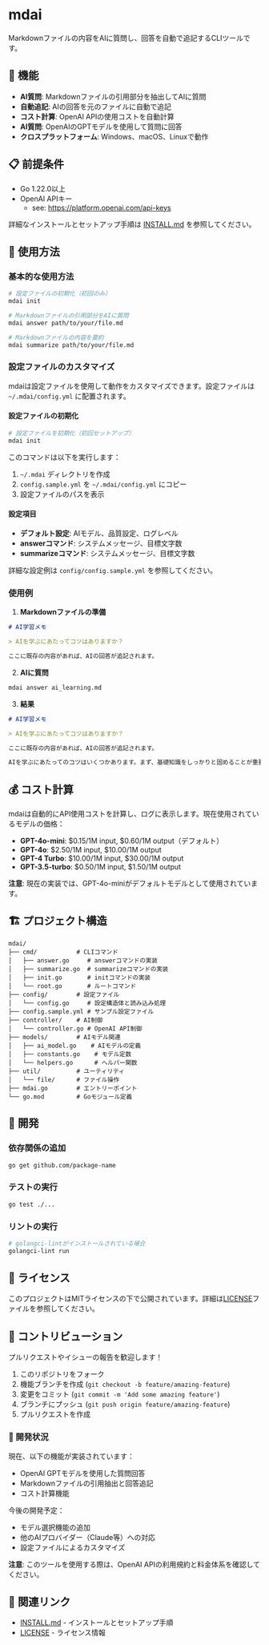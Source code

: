 # mdai

Markdownファイルの内容をAIに質問し、回答を自動で追記するCLIツールです。

## 🚀 機能

- **AI質問**: Markdownファイルの引用部分を抽出してAIに質問
- **自動追記**: AIの回答を元のファイルに自動で追記
- **コスト計算**: OpenAI APIの使用コストを自動計算
- **AI質問**: OpenAIのGPTモデルを使用して質問に回答
- **クロスプラットフォーム**: Windows、macOS、Linuxで動作

## 📋 前提条件

- Go 1.22.0以上
- OpenAI APIキー
    - see: https://platform.openai.com/api-keys

詳細なインストールとセットアップ手順は [INSTALL.md](INSTALL.md) を参照してください。

## 📖 使用方法

### 基本的な使用方法

```bash
# 設定ファイルの初期化（初回のみ）
mdai init

# Markdownファイルの引用部分をAIに質問
mdai answer path/to/your/file.md

# Markdownファイルの内容を要約
mdai summarize path/to/your/file.md
```

### 設定ファイルのカスタマイズ

mdaiは設定ファイルを使用して動作をカスタマイズできます。設定ファイルは `~/.mdai/config.yml` に配置されます。

#### 設定ファイルの初期化

```bash
# 設定ファイルを初期化（初回セットアップ）
mdai init
```

このコマンドは以下を実行します：
1. `~/.mdai` ディレクトリを作成
2. `config.sample.yml` を `~/.mdai/config.yml` にコピー
3. 設定ファイルのパスを表示

#### 設定項目

- **デフォルト設定**: AIモデル、品質設定、ログレベル
- **answerコマンド**: システムメッセージ、目標文字数
- **summarizeコマンド**: システムメッセージ、目標文字数

詳細な設定例は `config/config.sample.yml` を参照してください。

### 使用例

1. **Markdownファイルの準備**

```markdown
# AI学習メモ

> AIを学ぶにあたってコツはありますか？

ここに既存の内容があれば、AIの回答が追記されます。
```

2. **AIに質問**

```bash
mdai answer ai_learning.md
```

3. **結果**

```markdown
# AI学習メモ

> AIを学ぶにあたってコツはありますか？

ここに既存の内容があれば、AIの回答が追記されます。

AIを学ぶにあたってのコツはいくつかあります。まず、基礎知識をしっかりと固めることが重要です...
```

## 💰 コスト計算

mdaiは自動的にAPI使用コストを計算し、ログに表示します。現在使用されているモデルの価格：

- **GPT-4o-mini**: $0.15/1M input, $0.60/1M output（デフォルト）
- **GPT-4o**: $2.50/1M input, $10.00/1M output
- **GPT-4 Turbo**: $10.00/1M input, $30.00/1M output
- **GPT-3.5-turbo**: $0.50/1M input, $1.50/1M output

**注意**: 現在の実装では、GPT-4o-miniがデフォルトモデルとして使用されています。


## 🏗️ プロジェクト構造

```
mdai/
├── cmd/           # CLIコマンド
│   ├── answer.go     # answerコマンドの実装
│   ├── summarize.go  # summarizeコマンドの実装
│   ├── init.go       # initコマンドの実装
│   └── root.go       # ルートコマンド
├── config/        # 設定ファイル
│   └── config.go     # 設定構造体と読み込み処理
├── config.sample.yml # サンプル設定ファイル
├── controller/    # AI制御
│   └── controller.go # OpenAI API制御
├── models/        # AIモデル関連
│   ├── ai_model.go    # AIモデルの定義
│   ├── constants.go    # モデル定数
│   └── helpers.go      # ヘルパー関数
├── util/          # ユーティリティ
│   └── file/      # ファイル操作
├── mdai.go        # エントリーポイント
└── go.mod         # Goモジュール定義
```

## 🔧 開発

### 依存関係の追加

```bash
go get github.com/package-name
```

### テストの実行

```bash
go test ./...
```

### リントの実行

```bash
# golangci-lintがインストールされている場合
golangci-lint run
```

## 📝 ライセンス

このプロジェクトはMITライセンスの下で公開されています。詳細は[LICENSE](LICENSE)ファイルを参照してください。

## 🤝 コントリビューション

プルリクエストやイシューの報告を歓迎します！

1. このリポジトリをフォーク
2. 機能ブランチを作成 (`git checkout -b feature/amazing-feature`)
3. 変更をコミット (`git commit -m 'Add some amazing feature'`)
4. ブランチにプッシュ (`git push origin feature/amazing-feature`)
5. プルリクエストを作成

### 🚧 開発状況

現在、以下の機能が実装されています：
- OpenAI GPTモデルを使用した質問回答
- Markdownファイルの引用抽出と回答追記
- コスト計算機能

今後の開発予定：
- モデル選択機能の追加
- 他のAIプロバイダー（Claude等）への対応
- 設定ファイルによるカスタマイズ

**注意**: このツールを使用する際は、OpenAI APIの利用規約と料金体系を確認してください。

## 🔗 関連リンク

- [INSTALL.md](INSTALL.md) - インストールとセットアップ手順
- [LICENSE](LICENSE) - ライセンス情報

